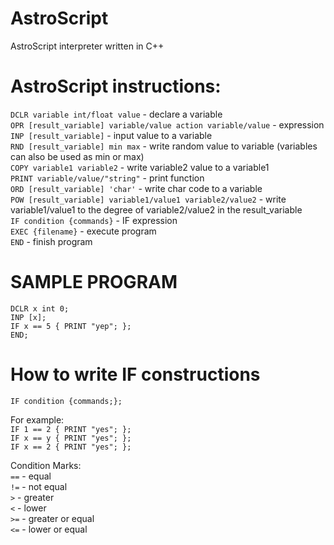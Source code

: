 # AstroScript
AstroScript interpreter written in C++

# AstroScript instructions:
`DCLR variable int/float value` - declare a variable<br />
`OPR [result_variable] variable/value action variable/value` - expression<br />
`INP [result_variable]` - input value to a variable<br />
`RND [result_variable] min max` - write random value to variable (variables can also be used as min or max)<br />
`COPY variable1 variable2` - write variable2 value to a variable1<br />
`PRINT variable/value/"string"` - print function<br />
`ORD [result_variable] 'char'` - write char code to a variable<br />
`POW [result_variable] variable1/value1 variable2/value2` - write variable1/value1 to the degree of variable2/value2 in the result_variable<br />
`IF condition {commands}` - IF expression<br />
`EXEC {filename}` - execute program<br />
`END` - finish program<br />

# SAMPLE PROGRAM

`DCLR x int 0;`<br />
`INP [x];`<br />
`IF x == 5 { PRINT "yep"; };`<br />
`END;`<br />

# How to write IF constructions

`IF condition {commands;};`<br />

For example:<br />
`IF 1 == 2 { PRINT "yes"; };`<br />
`IF x == y { PRINT "yes"; };`<br />
`IF x == 2 { PRINT "yes"; };`<br />

Condition Marks:<br />
`==` - equal<br />
`!=` - not equal<br />
`>` - greater<br />
`<` - lower<br />
`>=` - greater or equal<br />
`<=` - lower or equal<br />
